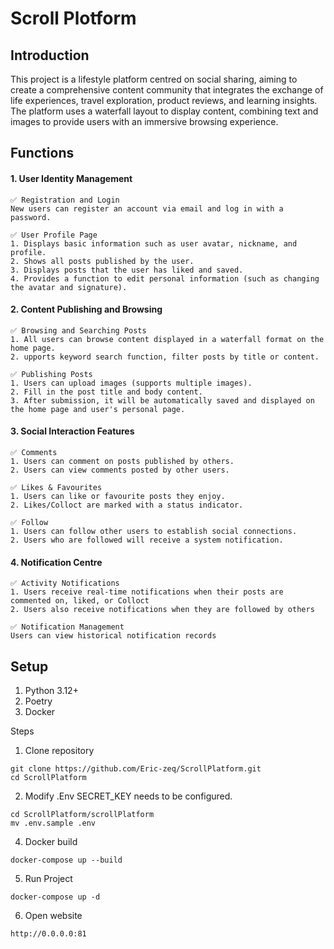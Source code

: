 # Scroll Plotform 
## Introduction
This project is a lifestyle platform centred on social sharing, aiming to create a comprehensive content community that integrates the exchange of life experiences, travel exploration, product reviews, and learning insights. The platform uses a waterfall layout to display content, combining text and images to provide users with an immersive browsing experience.
## Functions
#### 1. User Identity Management
    ✅ Registration and Login
    New users can register an account via email and log in with a password.

    ✅ User Profile Page
    1. Displays basic information such as user avatar, nickname, and profile.
    2. Shows all posts published by the user.
    3. Displays posts that the user has liked and saved.
    4. Provides a function to edit personal information (such as changing the avatar and signature).

#### 2. Content Publishing and Browsing
    ✅ Browsing and Searching Posts
    1. All users can browse content displayed in a waterfall format on the home page.
    2. upports keyword search function, filter posts by title or content.

    ✅ Publishing Posts
    1. Users can upload images (supports multiple images).
    2. Fill in the post title and body content.
    3. After submission, it will be automatically saved and displayed on the home page and user's personal page.

#### 3. Social Interaction Features
    ✅ Comments
    1. Users can comment on posts published by others.
    2. Users can view comments posted by other users.

    ✅ Likes & Favourites
    1. Users can like or favourite posts they enjoy.
    2. Likes/Colloct are marked with a status indicator.

    ✅ Follow
    1. Users can follow other users to establish social connections.
    2. Users who are followed will receive a system notification.

#### 4. Notification Centre
    ✅ Activity Notifications
    1. Users receive real-time notifications when their posts are commented on, liked, or Colloct
    2. Users also receive notifications when they are followed by others

    ✅ Notification Management
    Users can view historical notification records

## Setup
1. Python 3.12+
2. Poetry
3. Docker

Steps
1. Clone repository
```shell
git clone https://github.com/Eric-zeq/ScrollPlatform.git
cd ScrollPlatform
```
2. Modify .Env
SECRET_KEY needs to be configured.
```shell
cd ScrollPlatform/scrollPlatform
mv .env.sample .env
```
4. Docker build
```shell
docker-compose up --build 
```
5. Run Project
```shell
docker-compose up -d
```
6. Open website
```
http://0.0.0.0:81
```
